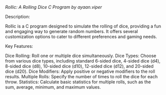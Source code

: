 *Rollic: A Rolling Dice C Program by ayaan.viper*

Description:

Rollic is a C program designed to simulate the rolling of dice, providing a fun and engaging way to generate random numbers. It offers several customization options to cater to different preferences and gaming needs.

Key Features:

Dice Rolling: Roll one or multiple dice simultaneously.
Dice Types: Choose from various dice types, including standard 6-sided dice, 4-sided dice (d4), 8-sided dice (d8), 10-sided dice (d10), 12-sided dice (d12), and 20-sided dice (d20).
Dice Modifiers: Apply positive or negative modifiers to the roll results.
Multiple Rolls: Specify the number of times to roll the dice for each throw.
Statistics: Calculate basic statistics for multiple rolls, such as the sum, average, minimum, and maximum values.
